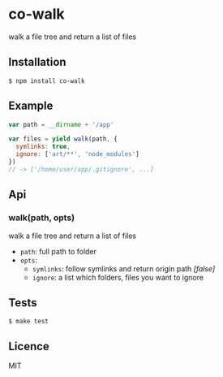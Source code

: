 # co-walk

walk a file tree and return a list of files

## Installation

```
$ npm install co-walk
```

## Example

```js
var path = __dirname + '/app'

var files = yield walk(path, {
  symlinks: true,
  ignore: ['art/**', 'node_modules']
})
// -> ['/home/user/app/.gitignore', ...]
```

## Api

### walk(path, opts)

walk a file tree and return a list of files

  * `path`: full path to folder
  * `opts`:
    * `symlinks`: follow symlinks and return origin path _[false]_
    * `ignore`: a list which folders, files you want to ignore

## Tests

```
$ make test
```

## Licence

  MIT